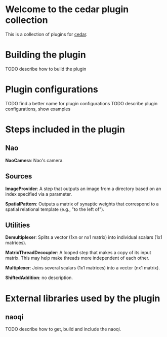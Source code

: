 # Welcome to the cedar plugin collection #

This is a collection of plugins for [cedar](http://cedar.ini.rub.de).

# Building the plugin #

TODO describe how to build the plugin

# Plugin configurations #

TODO find a better name for plugin configurations
TODO describe plugin configurations, show examples


# Steps included in the plugin #

## Nao ##

**NaoCamera**: Nao's camera.



## Sources ##

**ImageProvider**: A step that outputs an image from a directory based on an index specified via a parameter.

**SpatialPattern**: Outputs a matrix of synaptic weights that correspond to a spatial relational template (e.g., "to the left of").



## Utilities ##

**Demultiplexer**: Splits a vector (1xn or nx1 matrix) into individual scalars (1x1 matrices).

**MatrixThreadDecoupler**: A looped step that makes a copy of its input matrix. This may help make threads more independent of each other.

**Multiplexer**: Joins several scalars (1x1 matrices) into a vector (nx1 matrix).

**ShiftedAddition**: no description.





# External libraries used by the plugin #

## naoqi ##

TODO describe how to get, build and include the naoqi.

